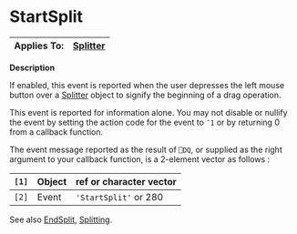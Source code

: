 




<h1 class="heading"><span class="name">StartSplit</span></h1>

| Applies To: | [Splitter](./splitter.md) |
| --- | ---  |


**Description**


If enabled, this event is reported when the user depresses the left mouse button over a [Splitter](./splitter.md) object to signify the beginning of a drag operation.


This event is reported for information alone. You may not disable or nullify the event by setting the action code for the event to `¯1` or by returning 0 from a callback function.


The event message reported as the result of `⎕DQ`, or supplied as the right argument to your callback function, is a 2-element vector as follows :


| `[1]` | Object | ref or character vector |
| --- | --- | ---  |
| `[2]` | Event | `'StartSplit'` or 280 |


See also [EndSplit](./endsplit.md), [Splitting](./splitting.md).



